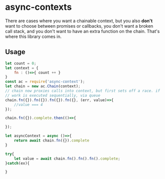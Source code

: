 async-contexts
==============

There are cases where you want a chainable context, but you also **don't** want to choose between promises or callbacks, you don't want a broken call stack, and you don't want to have an extra function on the chain. That's where this library comes in.


Usage
-----

```javascript
let count = 0;
let context = {
    fn : ()=>{ count ++ }
}
const ac = require('async-context');
let chain = new ac.Chain(context);
// chain now proxies calls into context, but first sets off a race. if a 0timeout calls before we receive a callback and context now has a reference to the internal promise at chain.complete
// work is executed sequentially, via queue
chain.fn({}).fn({}).fn({}).fn({}, (err, value)=>{
    //value === 4
});

chain.fn({}).complete.then(()=>{

});

let asyncContext = async ()=>{
    return await chain.fn({}).complete
}

try{
    let value = await chain.fn().fn().fn().complete;
}catch(ex){

}

```
